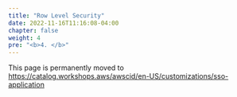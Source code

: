 ```yaml
---
title: "Row Level Security"
date: 2022-11-16T11:16:08-04:00
chapter: false
weight: 4
pre: "<b>4. </b>"
---
```


This page is permanently moved to https://catalog.workshops.aws/awscid/en-US/customizations/sso-application